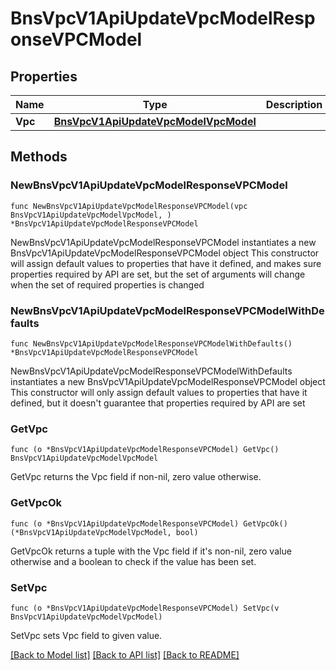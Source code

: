# BnsVpcV1ApiUpdateVpcModelResponseVPCModel

## Properties

Name | Type | Description | Notes
------------ | ------------- | ------------- | -------------
**Vpc** | [**BnsVpcV1ApiUpdateVpcModelVpcModel**](BnsVpcV1ApiUpdateVpcModelVpcModel.md) |  | 

## Methods

### NewBnsVpcV1ApiUpdateVpcModelResponseVPCModel

`func NewBnsVpcV1ApiUpdateVpcModelResponseVPCModel(vpc BnsVpcV1ApiUpdateVpcModelVpcModel, ) *BnsVpcV1ApiUpdateVpcModelResponseVPCModel`

NewBnsVpcV1ApiUpdateVpcModelResponseVPCModel instantiates a new BnsVpcV1ApiUpdateVpcModelResponseVPCModel object
This constructor will assign default values to properties that have it defined,
and makes sure properties required by API are set, but the set of arguments
will change when the set of required properties is changed

### NewBnsVpcV1ApiUpdateVpcModelResponseVPCModelWithDefaults

`func NewBnsVpcV1ApiUpdateVpcModelResponseVPCModelWithDefaults() *BnsVpcV1ApiUpdateVpcModelResponseVPCModel`

NewBnsVpcV1ApiUpdateVpcModelResponseVPCModelWithDefaults instantiates a new BnsVpcV1ApiUpdateVpcModelResponseVPCModel object
This constructor will only assign default values to properties that have it defined,
but it doesn't guarantee that properties required by API are set

### GetVpc

`func (o *BnsVpcV1ApiUpdateVpcModelResponseVPCModel) GetVpc() BnsVpcV1ApiUpdateVpcModelVpcModel`

GetVpc returns the Vpc field if non-nil, zero value otherwise.

### GetVpcOk

`func (o *BnsVpcV1ApiUpdateVpcModelResponseVPCModel) GetVpcOk() (*BnsVpcV1ApiUpdateVpcModelVpcModel, bool)`

GetVpcOk returns a tuple with the Vpc field if it's non-nil, zero value otherwise
and a boolean to check if the value has been set.

### SetVpc

`func (o *BnsVpcV1ApiUpdateVpcModelResponseVPCModel) SetVpc(v BnsVpcV1ApiUpdateVpcModelVpcModel)`

SetVpc sets Vpc field to given value.



[[Back to Model list]](../README.md#documentation-for-models) [[Back to API list]](../README.md#documentation-for-api-endpoints) [[Back to README]](../README.md)


